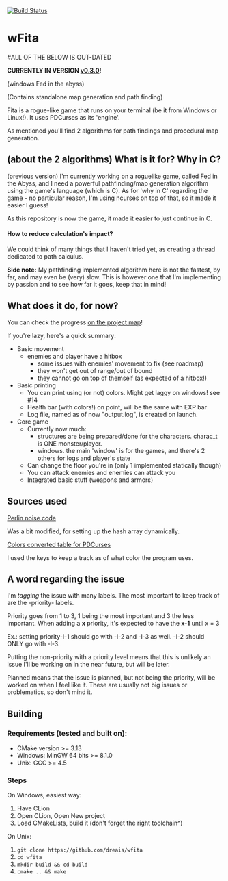 [![Build Status](https://travis-ci.com/dreais/wFita.svg?branch=master)](https://travis-ci.com/dreais/wFita)
# wFita 





#ALL OF THE BELOW IS OUT-DATED


**CURRENTLY IN VERSION [v0.3.0](https://github.com/dreais/wFita/releases/tag/v0.3.0)!**

(windows Fed in the abyss)

(Contains standalone map generation and path finding)

Fita is a rogue-like game that runs on your terminal (be it from Windows or Linux!). It uses PDCurses as its 'engine'.

As mentioned you'll find 2 algorithms for path findings and procedural map generation.
## (about the 2 algorithms) What is it for? Why in C?

(previous version) I'm currently working on a roguelike game, called Fed in the Abyss, and I need a powerful pathfinding/map generation algorithm using the game's language (which is C).
As for 'why in C' regarding the game - no particular reason, I'm using ncurses on top of that, so it made it easier I guess!

As this repository is now the game, it made it easier to just continue in C.

#### How to reduce calculation's impact?

We could think of many things that I haven't tried yet, as creating a thread dedicated to path calculus.

**Side note:** My pathfinding implemented algorithm here is not the fastest, by far, and may even be (very) slow. This is however 
one that I'm implementing by passion and to see how far it goes, keep that in mind!

## What does it do, for now?
You can check the progress [on the project map](https://github.com/dreais/wFita/projects/1)!

If you're lazy, here's a quick summary:
- Basic movement
    - enemies and player have a hitbox
        - some issues with enemies' movement to fix (see roadmap)
        - they won't get out of range/out of bound
        - they cannot go on top of themself (as expected of a hitbox!)
- Basic printing
    - You can print using (or not) colors. Might get laggy on windows! see #14
    - Health bar (with colors!) on point, will be the same with EXP bar
    - Log file, named as of now "output.log", is created on launch.
- Core game
    - Currently now much:
        - structures are being prepared/done for the characters. charac_t is ONE monster/player.
        - windows. the main 'window' is for the games, and there's 2 others for logs and player's state
    - Can change the floor you're in (only 1 implemented statically though)
    - You can attack enemies and enemies can attack you
    - Integrated basic stuff (weapons and armors)
    
 
## Sources used
[Perlin noise code](https://gist.github.com/nowl/828013)

Was a bit modified, for setting up the hash array dynamically.

[Colors converted table for PDCurses](https://stackoverflow.com/a/47771858)

I used the keys to keep a track as of what color the program uses.

## A word regarding the issue
I'm _tagging_ the issue with many labels. The most important to keep track of are the -priority- labels. 

Priority goes from 1 to 3, 1 being the most important and 3 the less important. When adding a **x** priority, it's expected to have the **x-1** until x = 3

Ex.:
setting priority-l-1 should go with -l-2 and -l-3 as well.
-l-2 should ONLY go with -l-3.

Putting the non-priority with a priority level means that this is unlikely an issue I'll be working on in the near future, but will be later.

Planned means that the issue is planned, but not being the priority, will be worked on when I feel like it. These are usually not big issues or problematics, so don't mind it.

## Building

### Requirements (tested and built on):
- CMake version >= 3.13
- Windows: MinGW 64 bits >= 8.1.0
- Unix: GCC >= 4.5

### Steps
On Windows, easiest way:
1. Have CLion
2. Open CLion, Open New project
3. Load CMakeLists, build it (don't forget the right toolchain^)

On Unix:
1. `git clone https://github.com/dreais/wfita`
2. `cd wfita`
3. `mkdir build && cd build`
4. `cmake .. && make`
